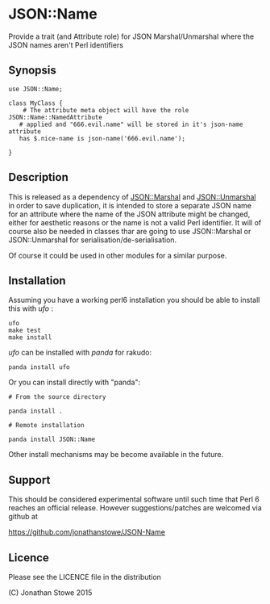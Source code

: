# JSON::Name

Provide a trait (and Attribute role) for JSON Marshal/Unmarshal where
the JSON names aren't Perl identifiers

## Synopsis

```
use JSON::Name;

class MyClass {
	# The attribute meta object will have the role JSON::Name::NamedAttribute
   # applied and "666.evil.name" will be stored in it's json-name attribute
   has $.nice-name is json-name('666.evil.name');

}

```

## Description

This is released as a dependency of
[JSON::Marshal](https://github.com/jonathanstowe/JSON-Marshal) and
[JSON::Unmarshal](https://github.com/tadzik/JSON-Unmarshal) in order to
save duplication, it is intended to store a separate JSON name for an
attribute where the name of the JSON attribute might be changed, either
for aesthetic reasons or the name is not a valid Perl identifier. It will
of course also be needed in classes thar are going to use JSON::Marshal
or JSON::Unmarshal for serialisation/de-serialisation.

Of course it could be used in other modules for a similar purpose.

## Installation

Assuming you have a working perl6 installation you should be able to
install this with *ufo* :

    ufo
    make test
    make install

*ufo* can be installed with *panda* for rakudo:

    panda install ufo

Or you can install directly with "panda":

    # From the source directory
   
    panda install .

    # Remote installation

    panda install JSON::Name

Other install mechanisms may be become available in the future.

## Support

This should be considered experimental software until such time that
Perl 6 reaches an official release.  However suggestions/patches are
welcomed via github at

   https://github.com/jonathanstowe/JSON-Name

## Licence

Please see the LICENCE file in the distribution

(C) Jonathan Stowe 2015

